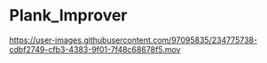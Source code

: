 # Plank_Improver



https://user-images.githubusercontent.com/97095835/234775738-cdbf2749-cfb3-4383-9f01-7f48c68678f5.mov

